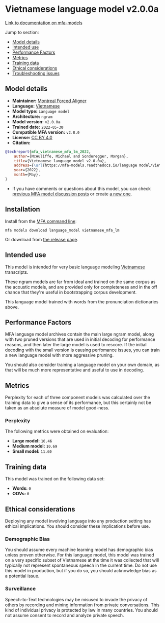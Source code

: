 
# Vietnamese language model v2.0.0a

[Link to documentation on mfa-models](https://mfa-models.readthedocs.io/en/main/language_model/vietnamese_mfa_lm.html)

Jump to section:

- [Model details](#model-details)
- [Intended use](#intended-use)
- [Performance Factors](#performance-factors)
- [Metrics](#metrics)
- [Training data](#training-data)
- [Ethical considerations](#ethical-considerations)
- [Troubleshooting issues](#troubleshooting-issues)

## Model details

- **Maintainer:** [Montreal Forced Aligner](https://montreal-forced-aligner.readthedocs.io/)
- **Language:** [Vietnamese](https://en.wikipedia.org/wiki/Vietnamese_language)
- **Model type:** `Language model`
- **Architecture:** `ngram`
- **Model version:** `v2.0.0a`
- **Trained date:** `2022-05-30`
- **Compatible MFA version:** `v2.0.0`
- **License:** [CC BY 4.0](https://github.com/MontrealCorpusTools/mfa-models/tree/main/language_model/vietnamese/mfa/v2.0.0a/LICENSE)
- **Citation:**

```bibtex
@techreport{mfa_vietnamese_mfa_lm_2022,
	author={McAuliffe, Michael and Sonderegger, Morgan},
	title={Vietnamese language model v2.0.0a},
	address={\url{https://mfa-models.readthedocs.io/language model/Vietnamese/Vietnamese language model v2_0_0a.html}},
	year={2022},
	month={May},
}
```

- If you have comments or questions about this model, you can check [previous MFA model discussion posts](https://github.com/MontrealCorpusTools/mfa-models/discussions?discussions_q=Vietnamese+language+model+v2.0.0a) or create [a new one](https://github.com/MontrealCorpusTools/mfa-models/discussions/new).

## Installation

Install from the [MFA command line](https://montreal-forced-aligner.readthedocs.io/en/latest/user_guide/models/index.html):

```
mfa models download language_model vietnamese_mfa_lm
```

Or download from [the release page](https://github.com/MontrealCorpusTools/mfa-models/releases/tag/language_model-vietnamese_mfa_lm-v2.0.0a).

## Intended use

This model is intended for very basic language modeling [Vietnamese](https://en.wikipedia.org/wiki/Vietnamese_language) transcripts.

These ngram models are far from ideal and trained on the same corpus as the acoustic models, and are provided only for completeness and in the off chance that they're useful in bootstrapping corpus development.

This language model trained with words from the pronunciation dictionaries above.

## Performance Factors

MFA language model archives contain the main large ngram model, along with two pruned versions that are used in initial decoding for performance reasons, and then later the large model is used to rescore.  If the initial decoding with the small version is causing perfomance issues, you can train a new language model with more aggressive pruning.

You should also consider training a language model on your own domain, as that will be much more representative and useful to use in decoding.

## Metrics

Perplexity for each of three component models was calculated over the training data to give a sense of its performance, but this certainly not be taken as an absolute measure of model good-ness.

### Perplexity

The following metrics were obtained on evaluation:


* **Large model:** `10.46`
* **Medium model:** `10.69`
* **Small model:** `11.60`

## Training data

This model was trained on the following data set:


* **Words:** `0`
* **OOVs:** `0`

## Ethical considerations

Deploying any model involving language into any production setting has ethical implications. You should consider these implications before use.

### Demographic Bias

You should assume every machine learning model has demographic bias unless proven otherwise. For this language model, this model was trained on a very specific subset of Vietnamese at the time it was collected that will typically not represent spontaneous speech in the current time. Do not use this model in production, but if you do so, you should acknowledge bias as a potential issue.

### Surveillance

Speech-to-Text technologies may be misused to invade the privacy of others by recording and mining information from private conversations. This kind of individual privacy is protected by law in many countries. You should not assume consent to record and analyze private speech.
